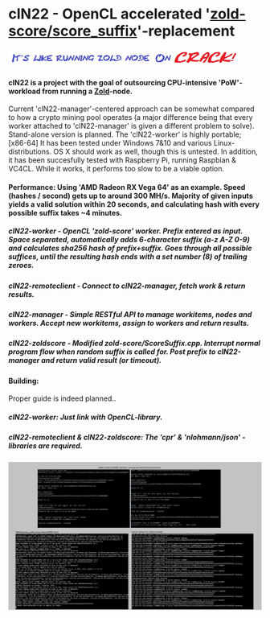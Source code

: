 # clN22 - OpenCL accelerated '[zold-score/score_suffix](https://github.com/zold-io/zold-score)'-replacement
![slog](misc/smlogo.png)

#### clN22 is a project with the goal of outsourcing CPU-intensive 'PoW'-workload from running a [Zold](https://zold.io/)-node.
Current 'clN22-manager'-centered approach can be somewhat compared to how a crypto mining pool operates (a major difference being that every worker attached to 'clN22-manager' is given a different problem to solve). Stand-alone version is planned. The 'clN22-worker' is highly portable; [x86-64] It has been tested under Windows 7&10 and various Linux-distributions. OS X should work as well, though this is untested. In addition, it has been succesfully tested with Raspberry Pi, running Raspbian & VC4CL. While it works, it performs too slow to be a viable option. 

#### Performance: Using 'AMD Radeon RX Vega 64' as an example. Speed (hashes / second) gets up to around 300 MH/s. Majority of given inputs yields a valid solution within 20 seconds, and calculating hash with every possible suffix takes ~4 minutes.

##### clN22-worker        - OpenCL 'zold-score' worker. Prefix entered as input. Space separated, automatically adds 6-character suffix (a-z A-Z 0-9) and calculates sha256 hash of prefix+suffix. Goes through all possible suffices, until the resulting hash ends with a set  number (8) of trailing zeroes.
##### clN22-remoteclient  - Connect to clN22-manager, fetch work & return results.
##### clN22-manager       - Simple RESTful API to manage workitems, nodes and workers. Accept new workitems, assign to workers and return results.
##### clN22-zoldscore     - Modified zold-score/ScoreSuffix.cpp. Interrupt normal program flow when random suffix is called for. Post prefix to clN22-manager and return valid result (or timeout).


#### Building:
Proper guide is indeed planned..

##### clN22-worker: Just link with OpenCL-library.
##### clN22-remoteclient & clN22-zoldscore: The 'cpr' & 'nlohmann/json' -libraries are required.

![screenshot](misc/scrshot.png)
